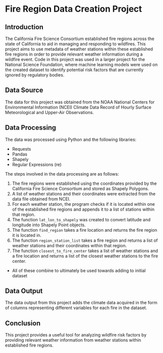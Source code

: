 # Fire Region Data Creation Project

## Introduction

The California Fire Science Consortium established fire regions across the state of California to aid in managing and responding to wildfires. This project aims to use metadata of weather stations within these established fire regions in order to provide relevant weather information during a wildfire event. Code in this project was used in a larger project for the National Science Foundation, where machine learning models were used on the created dataset to identify potential risk factors that are currently ignored by regulatory bodies.  

## Data Source

The data for this project was obtained from the NOAA National Centers for Environmental Information (NCEI) Climate Data Record of Hourly Surface Meteorological and Upper-Air Observations.

## Data Processing

The data was processed using Python and the following libraries:

- Requests
- Pandas
- Shapely
- Regular Expressions (re)

The steps involved in the data processing are as follows:

1. The fire regions were established using the coordinates provided by the California Fire Science Consortium and stored as Shapely Polygons.
2. A list of weather stations and their coordinates were extracted from the data file obtained from NCEI.
3. For each weather station, the program checks if it is located within one of the established fire regions and appends it to a list of stations within that region.
4. The function `lat_lon_to_shapely` was created to convert latitude and longitude into Shapely Point objects.
5. The function `find_region` takes a fire location and returns the fire region it is located in.
6. The function `region_station_list` takes a fire region and returns a list of weather stations and their coordinates within that region.
7. The function `closest_to_fire_center` takes a list of weather stations and a fire location and returns a list of the closest weather stations to the fire center.

- All of these combine to ultimately be used towards adding to initial dataset

## Data Output

The data output from this project adds the climate data acquired in the form of columns representing different variables for each fire in the dataset.

## Conclusion

This project provides a useful tool for analyzing wildfire risk factors by providing relevant weather information from weather stations within established fire regions.
